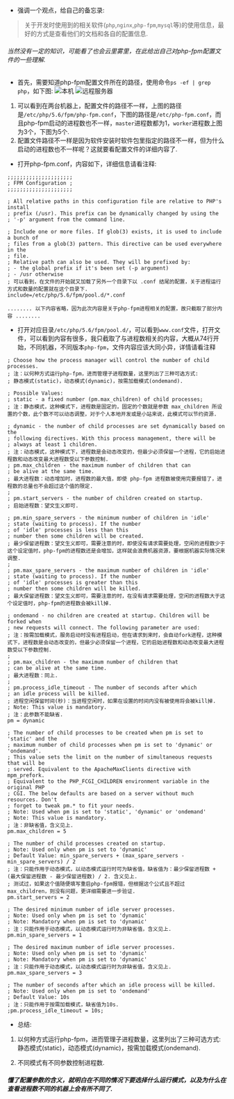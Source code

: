 * 强调一个观点，给自己的备忘录:
> 关于开发时使用到的相关软件(`php`,`nginx`,`php-fpm`,`mysql`等)的使用信息，最好的方式是查看他们的文档和各自的配置信息.

###### 当然没有一定的知识，可能看了也会云里雾里，在此给出自己对php-fpm配置文件的一些理解.

* 首先，需要知道php-fpm配置文件所在的路径，使用命令`ps -ef | grep php`，如下图:
![本机](http://blog.blianb.com/wp-content/uploads/2016/12/local_fpm.png)
![远程服务器](http://blog.blianb.com/wp-content/uploads/2016/12/remote_fpm.png)
1. 可以看到在两台机器上，配置文件的路径不一样，上图的路径是`/etc/php/5.6/fpm/php-fpm.conf`，下图的路径是`/etc/php-fpm.conf`，而且php-fpm启动的进程数也不一样，`master`进程数都为1，`worker`进程数上图为3个，下图为5个.
2. 配置文件路径不一样是因为软件安装时软件包里指定的路径不一样，但为什么启动的进程数也不一样呢？这就要看配置文件的详细内容了.

* 打开php-fpm.conf，内容如下，详细信息请看注释:

```````````````````````````````````````````````````````````````
;;;;;;;;;;;;;;;;;;;;;
; FPM Configuration ;
;;;;;;;;;;;;;;;;;;;;;

; All relative paths in this configuration file are relative to PHP's install
; prefix (/usr). This prefix can be dynamically changed by using the
; '-p' argument from the command line.

; Include one or more files. If glob(3) exists, it is used to include a bunch of
; files from a glob(3) pattern. This directive can be used everywhere in the
; file.
; Relative path can also be used. They will be prefixed by:
; - the global prefix if it's been set (-p argument)
; - /usr otherwise
; 可以看到，在文件的开始就又加载了另外一个目录下以 .conf 结尾的配置，关于进程运行方式和数量的配置就在这个目录下.
include=/etc/php/5.6/fpm/pool.d/*.conf

........ 以下内容省略，因为此次内容是关于php-fpm进程相关的配置，故只截取了部分内容 ........
```````````````````````````````````````````````````````````````

* 打开对应目录`/etc/php/5.6/fpm/pool.d/`，可以看到`www.conf`文件，打开文件，可以看到内容有很多，我只截取了与进程数相关的内容，大概从74行开始，不同机器，不同版本`php-fpm`，文件内容应该大同小异，详情请看注释

```````````````````````````````````````````````````````````````
; Choose how the process manager will control the number of child processes.
; 注：以何种方式运行php-fpm，进而管理子进程数量，这里列出了三种可选方式:
; 静态模式(static)，动态模式(dynamic)，按需加载模式(ondemand).

; Possible Values:
; static - a fixed number (pm.max_children) of child processes;
; 注：静态模式，这种模式下，进程数是固定的，固定的个数就是参数 max_children 所设置的个数，此个数不可以动态调整，对于个人本地开发或是小站来说，此模式可以节约资源.

; dynamic - the number of child processes are set dynamically based on the
; following directives. With this process management, there will be
; always at least 1 children.
; 注：动态模式，这种模式下，进程数是会动态改变的，但最少必须保留一个进程，它的启始进程数和动态改变最大进程数受以下参数控制.
; pm.max_children - the maximum number of children that can
; be alive at the same time.
; 最大进程数：动态增加时，进程数的最大值，即使 php-fpm 进程数被使用完要报错了，进程数的总量也不会超过这个值的限定.
;
; pm.start_servers - the number of children created on startup.
; 启始进程数：望文生义即可.

; pm.min_spare_servers - the minimum number of children in 'idle'
; state (waiting to process). If the number
; of 'idle' processes is less than this
; number then some children will be created.
; 最少保留进程数：望文生义即可，需要注意的时，即使没有请求需要处理，空闲的进程数少于这个设定值时，php-fpm的进程数还是会增加，这样就会浪费机器资源，要根据机器实际情况来调整.
;
; pm.max_spare_servers - the maximum number of children in 'idle'
; state (waiting to process). If the number
; of 'idle' processes is greater than this
; number then some children will be killed.
; 最大保留进程数：望文生义即可，需要注意的时，在没有请求需要处理，空闲的进程数大于这个设定值时，php-fpm的进程数会被kill掉.

; ondemand - no children are created at startup. Children will be forked when
; new requests will connect. The following parameter are used:
; 注：按需加载模式，服务启动时没有进程启动，但在请求到来时，会自动fork进程，这种模式下，进程数是会动态改变的，但最少必须保留一个进程，它的启始进程数和动态改变最大进程数受以下参数控制.
;
; pm.max_children - the maximum number of children that
; can be alive at the same time.
; 最大进程数：同上.
;
; pm.process_idle_timeout - The number of seconds after which
; an idle process will be killed.
; 进程空闲保留时间(秒)：当进程空闲时，如果在设置的时间内没有被使用将会被kill掉.
; Note: This value is mandatory.
; 注：此参数不能缺省.
pm = dynamic

; The number of child processes to be created when pm is set to 'static' and the
; maximum number of child processes when pm is set to 'dynamic' or 'ondemand'.
; This value sets the limit on the number of simultaneous requests that will be
; served. Equivalent to the ApacheMaxClients directive with mpm_prefork.
; Equivalent to the PHP_FCGI_CHILDREN environment variable in the original PHP
; CGI. The below defaults are based on a server without much resources. Don't
; forget to tweak pm.* to fit your needs.
; Note: Used when pm is set to 'static', 'dynamic' or 'ondemand'
; Note: This value is mandatory.
; 注：非缺省值，含义见上.
pm.max_children = 5

; The number of child processes created on startup.
; Note: Used only when pm is set to 'dynamic'
; Default Value: min_spare_servers + (max_spare_servers - min_spare_servers) / 2
; 注：只能作用于动态模式，以动态模式运行时可为缺省值，缺省值为：最少保留进程数 + (最大保留进程数 - 最少保留进程数) / 2. 含义见上.
; 测试过，如果这个值随便填写重启php-fpm报错，但根据这个公式且不超过max_children，则没有问题，更详细需要进一步验证.
pm.start_servers = 2

; The desired minimum number of idle server processes.
; Note: Used only when pm is set to 'dynamic'
; Note: Mandatory when pm is set to 'dynamic'
; 注：只能作用于动态模式，以动态模式运行时为非缺省值，含义见上.
pm.min_spare_servers = 1

; The desired maximum number of idle server processes.
; Note: Used only when pm is set to 'dynamic'
; Note: Mandatory when pm is set to 'dynamic'
; 注：只能作用于动态模式，以动态模式运行时为非缺省值，含义见上.
pm.max_spare_servers = 3

; The number of seconds after which an idle process will be killed.
; Note: Used only when pm is set to 'ondemand'
; Default Value: 10s
; 注：只能作用于按需加载模式，缺省值为10s.
;pm.process_idle_timeout = 10s;
```````````````````````````````````````````````````````````````

* 总结:

1. 以何种方式运行php-fpm，进而管理子进程数量，这里列出了三种可选方式:
静态模式(static)，动态模式(dynamic)，按需加载模式(ondemand).

2. 不同模式有不同参数控制进程数.

##### 懂了配置参数的含义，就明白在不同的情况下要选择什么运行模式，以及为什么在查看进程数不同的机器上会有所不同了.